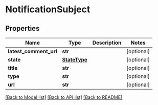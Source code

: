 # NotificationSubject

## Properties
Name | Type | Description | Notes
------------ | ------------- | ------------- | -------------
**latest_comment_url** | **str** |  | [optional] 
**state** | [**StateType**](StateType.md) |  | [optional] 
**title** | **str** |  | [optional] 
**type** | **str** |  | [optional] 
**url** | **str** |  | [optional] 

[[Back to Model list]](../gitea/docs/README.md#documentation-for-models) [[Back to API list]](../gitea/docs/README.md#documentation-for-api-endpoints) [[Back to README]](../gitea/docs/README.md)

